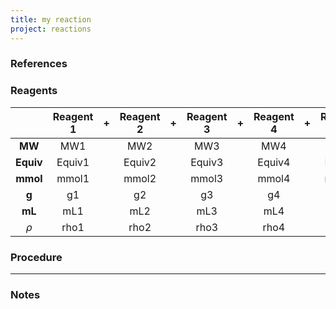 ```yaml
---
title: my reaction
project: reactions
---
```

### References
### Reagents

|| Reagent 1 |+| Reagent 2 |+| Reagent 3 |+| Reagent 4 |+| Reagent 5 |+| Reagent 6 |+| Reagent 7 |+| Reagent 8 |+| Reagent 9 |+| Reagent 10 |+| Reagent 11 |+| Reagent 12 |$\rightarrow$|Product|
|:---:|:---:|:---:|:---:|:---:|:---:|:---:|:---:|:---:|:---:|:---:|:---:|:---:|:---:|:---:|:---:|:---:|:---:|:---:|:---:|:---:|:---:|:---:|:---:|:---:|:---:|
|**MW**| MW1 || MW2 || MW3 || MW4 || MW5 || MW6 || MW7 || MW8 || MW9 || MW10 || MW11 || MW12 || MWProduct |
|**Equiv**| Equiv1 || Equiv2 || Equiv3 || Equiv4 || Equiv5 || Equiv6 || Equiv7 || Equiv8 || Equiv9 || Equiv10 || Equiv11 || Equiv12 || |
|**mmol**| mmol1 || mmol2 || mmol3 || mmol4 || mmol5 || mmol6 || mmol7 || mmol8 || mmol9 || mmol10 || mmol11 || mmol12 || |
|**g**| g1 || g2 || g3 || g4 || g5 || g6 || g7 || g8 || g9 || g10 || g11 || g12 || *Theory:* -- |
|**mL**| mL1 || mL2 || mL3 || mL4 || mL5 || mL6 || mL7 || mL8 || mL9 || mL10 || mL11 || mL12 || |
|$\rho$| rho1 || rho2 || rho3 || rho4 || rho5 || rho6 || rho7 || rho8 || rho9 || rho10 || rho11 || rho12 || |

### Procedure
---
### Notes
[^1]: This is a note.
